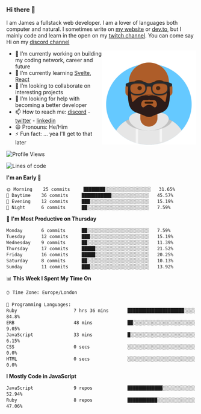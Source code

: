 ### Hi there 👋

I am James a fullstack web developer. I am a lover of languages both computer and natural. I sometimes write on [my website](https://jdhall.dev) or [dev.to](https://dev.to/zefur), but I mainly code and learn in the open on my [twitch channel](https://www.twitch.com/jozuhito). You can come say Hi on my [discord channel](https://discord.gg/sWEHvsBw)



<img align="right" height="250" width="250"  src="/assets/avataaars.png" />

  

- 🔭 I’m currently working on building my coding network, career and future
- 🌱 I’m currently learning [Svelte](https://svelte.dev), [React](https://reactjs.org)
- 👯 I’m looking to collaborate on interesting projects
- 🤔 I’m looking for help with becoming a better developer
- 📫 How to reach me: [discord](https://discord.gg/sWEHvsBw)
                      - [twitter](twitter.com/zefur)
                      - [linkedin](https://linkedin.com/in/j-d-hall)
- 😄 Pronouns: He/Him
- ⚡ Fun fact: ... yea I'll get to that later

 
<!-- BLOG-POST-LIST:START -->

<!-- BLOG-POST-LIST:END -->

<!--START_SECTION:waka-->
![Profile Views](http://img.shields.io/badge/Profile%20Views-18-blue)

![Lines of code](https://img.shields.io/badge/From%20Hello%20World%20I%27ve%20Written-88570%20lines%20of%20code-blue)

**I'm an Early 🐤** 

```text
🌞 Morning    25 commits     ████████░░░░░░░░░░░░░░░░░   31.65% 
🌆 Daytime    36 commits     ███████████░░░░░░░░░░░░░░   45.57% 
🌃 Evening    12 commits     ███░░░░░░░░░░░░░░░░░░░░░░   15.19% 
🌙 Night      6 commits      ██░░░░░░░░░░░░░░░░░░░░░░░   7.59%

```
📅 **I'm Most Productive on Thursday** 

```text
Monday       6 commits      ██░░░░░░░░░░░░░░░░░░░░░░░   7.59% 
Tuesday      12 commits     ███░░░░░░░░░░░░░░░░░░░░░░   15.19% 
Wednesday    9 commits      ██░░░░░░░░░░░░░░░░░░░░░░░   11.39% 
Thursday     17 commits     █████░░░░░░░░░░░░░░░░░░░░   21.52% 
Friday       16 commits     █████░░░░░░░░░░░░░░░░░░░░   20.25% 
Saturday     8 commits      ██░░░░░░░░░░░░░░░░░░░░░░░   10.13% 
Sunday       11 commits     ███░░░░░░░░░░░░░░░░░░░░░░   13.92%

```


📊 **This Week I Spent My Time On** 

```text
⌚︎ Time Zone: Europe/London

💬 Programming Languages: 
Ruby                     7 hrs 36 mins       █████████████████████░░░░   84.8% 
ERB                      48 mins             ██░░░░░░░░░░░░░░░░░░░░░░░   9.05% 
JavaScript               33 mins             █░░░░░░░░░░░░░░░░░░░░░░░░   6.15% 
CSS                      0 secs              ░░░░░░░░░░░░░░░░░░░░░░░░░   0.0% 
HTML                     0 secs              ░░░░░░░░░░░░░░░░░░░░░░░░░   0.0%

```

**I Mostly Code in JavaScript** 

```text
JavaScript               9 repos             █████████████░░░░░░░░░░░░   52.94% 
Ruby                     8 repos             ███████████░░░░░░░░░░░░░░   47.06%

```



<!--END_SECTION:waka-->
